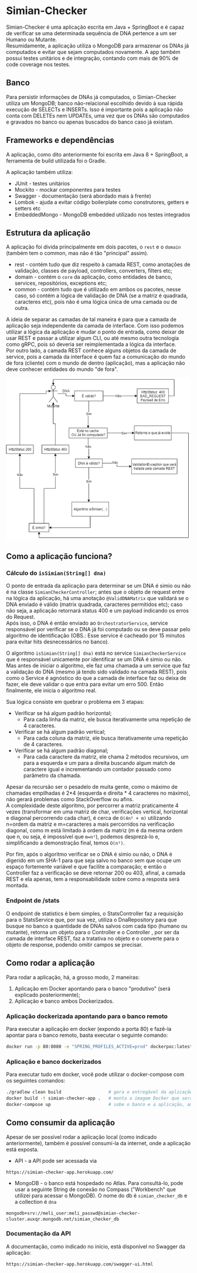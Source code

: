 # Simian-Checker

Simian-Checker é uma aplicação escrita em Java + SpringBoot e é capaz de verificar se uma determinada sequência de DNA pertence a um ser Humano ou Mutante.  
Resumidamente, a aplicação utiliza o MongoDB para armazenar os DNAs já computados e evitar que sejam computados novamente. A app também possui testes unitários e de integração, contando com mais de 90% de code coverage nos testes.

## Banco
Para persistir informações de DNAs já computados, o Simian-Checker utiliza um MongoDB; banco não-relacional escolhido devido à sua rápida execução de SELECTs e INSERTs. Isso é importante pois a aplicação não conta com DELETEs nem UPDATEs, uma vez que os DNAs são computados e gravados no banco ou apenas buscados do banco caso já existam.

## Frameworks e dependências
A aplicação, como dito anteriormente foi escrita em Java 8 + SpringBoot, a ferramenta de build utilizada foi o Gradle.

A aplicação também utiliza:  
* JUnit - testes unitários
* Mockito - mockar componentes para testes
* Swagger - documentação (será abordado mais à frente)
* Lombok - ajuda a evitar código boilerplate como construtores, getters e setters etc
* EmbeddedMongo - MongoDB embedded utilizado nos testes integrados


## Estrutura da aplicação
A aplicação foi divida principalmente em dois pacotes, o `rest` e o `domain` (também tem o common, mas não é tão "principal" assim).
* rest - contém tudo que diz respeito à camada REST, como anotações de validação, classes de payload, controllers, converters, filters etc;
* domain - contém o `core` da aplicação, como entidades de banco, services, repositórios, exceptions etc;
* common - contém tudo que é utilizado em ambos os pacotes, nesse caso, só contém a lógica de validação de DNA (se a matriz é quadrada, caracteres etc), pois não é uma lógica única de uma camada ou de outra.  
  
A ideia de separar as camadas de tal maneira é para que a camada de aplicação seja independente da camada de interface. Com isso podemos utilizar a lógica da aplicação e mudar o ponto de entrada, como deixar de usar REST e passar a utilizar algum CLI, ou até mesmo outra tecnologia como gRPC, pois só deveria ser reimplementada a lógica da interface.  
Por outro lado, a camada REST conhece alguns objetos da camada de service, pois a camada da interface é quem faz a comunicação do mundo de fora (cliente) com o mundo de dentro (aplicação), mas a aplicação não deve conhecer entidades do mundo "de fora".

![Alt text here](images/simian.png)

## Como a aplicação funciona?
### Cálculo do `isSimian(String[] dna)`
O ponto de entrada da aplicação para determinar se um DNA é simio ou não é na classe `SimianCheckerController`; antes que o objeto de request entre na lógica da aplicação, há uma anotação `@ValidDNAMatrix` que validará se o DNA enviado é válido (matrix quadrada, caracteres permitidos etc); caso não seja, a aplicação retornará status 400 e um payload indicando os erros do Request.  
Após isso, o DNA é então enviado ao `OrchestratorService`, service responsável por verificar se o DNA já foi computado ou se deve passar pelo algoritmo de identificação (OBS.: Esse service é cacheado por 15 minutos para evitar hits desnecessários no banco).

O algoritmo `isSimian(String[] dna)` está no service `SimianCheckerService` que é responsável unicamente por identificar se um DNA é simio ou não. Mas antes de iniciar o algoritmo, ele faz uma chamada a um service que faz a validação do DNA (mesmo já tendo sido validado na camada REST), pois como o Service é agnóstico do que a camada de interface faz ou deixa de fazer, ele deve validar o que entra para evitar um erro 500. Então finalmente, ele inicia o algoritmo real.

Sua lógica consiste em quebrar o problema em 3 etapas:
* Verificar se há algum padrão horizontal;
  * Para cada linha da matriz, ele busca iterativamente uma repetição de 4 caracteres.
* Verificar se há algum padrão vertical;
  * Para cada coluna da matriz, ele busca iterativamente uma repetição de 4 caracteres.
* Verificar se há algum padrão diagonal;
  * Para cada caractere da matriz, ele chama 2 métodos recursivos, um para a esquerda e um para a direita buscando algum match de caractere igual e incrementando um contador passado como parâmetro da chamada.

Apesar da recursão ser o pesadelo de muita gente, como o máximo de chamadas empilhadas é 2*4 (esquerda e direita * 4 caracteres no máximo), não gerará problemas como StackOverflow ou afins.  
A complexidade deste algoritmo, por percorrer a matriz praticamente 4 vezes (transformar em uma matriz de char, verificações vertical, horizontal e diagonal percorrendo cada char), é cerca de ```O(4n² + m)``` utilizando n=ordem da matriz e m=caracteres a mais percorridos na verificação diagonal, como m está limitado à ordem da matriz (m é da mesma ordem que n, ou seja, é impossível que ```m=n²```), podemos desprezá-lo e, simplificando a demonstração final, temos ```O(n²)```.

Por fim, após o algoritmo verificar se o DNA é simio ou não, o DNA é digerido em um SHA-1 para que seja salvo no banco sem que ocupe um espaço fortemente variável e que facilite a comparação; e então o Controller faz a verificação se deve retornar 200 ou 403, afinal, a camada REST e ela apenas, tem a responsabilidade sobre como a resposta será montada.

### Endpoint de /stats
O endpoint de statistics é bem simples, o StatsController faz a requisição para o StatsService que, por sua vez, utiliza o DnaRepository para que busque no banco a quantidade de DNAs salvos com cada tipo (humano ou mutante), retorna um objeto para o Controller e o Controller , por ser da camada de interface REST, faz a tratativa no objeto e o converte para o objeto de response, podendo omitir campos se precisar.



## Como rodar a aplicação
Para rodar a aplicação, há, a grosso modo, 2 maneiras:
1) Aplicação em Docker apontando para o banco "produtivo" (será explicado posteriormente);
2) Aplicação e banco ambos Dockerizados.

### Aplicação dockerizada apontando para o banco remoto
Para executar a aplicação em docker (expondo a porta 80) e fazê-la apontar para o banco remoto, basta executar o seguinte comando:
```bash
docker run -p 80:8080 -e "SPRING_PROFILES_ACTIVE=prod" dockerpoc:latest 
```

### Aplicação e banco dockerizados
Para executar tudo em docker, você pode utilizar o docker-compose com os seguintes comandos:
```bash
./gradlew clean build                  # gera o entregável da aplicação
docker build -t simian-checker-app .   # monta a imagem Docker que será utilizada pelo compose
docker-compose up                      # sobe o banco e a aplicação, ambos dockerizados
```

## Como consumir da aplicação
Apesar de ser possível rodar a aplicação local (como indicado anteriormente), também é possível consumí-la da internet, onde a aplicação está exposta.  
* API - a API pode ser acessada via
```
https://simian-checker-app.herokuapp.com/
```

* MongoDB - o banco  está hospedado no Atlas. Para consultá-lo, pode usar a seguinte String de conexão no Compass ("Workbench" que utilizei para acessar o MongoDB). O nome do db é `simian_checker_db` e a collection é `dna`
```
mongodb+srv://meli_user:meli_passwd@simian-checker-cluster.auxqr.mongodb.net/simian_checker_db
```

### Documentação da API
A documentação, como indicado no início, está disponível no Swagger da aplicação:
```
https://simian-checker-app.herokuapp.com/swagger-ui.html
```
